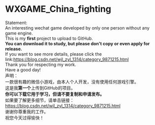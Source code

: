 # WXGAME_China_fighting
Statement:<br>
An interesting wechat game developed by only one person without any game engine.<br>
This is my <b>first</b> project to upload to GitHub. <br>
<b>You can download it to study, but please don't copy or even apply for release. </b><br>
If you want to see more details, please click the link:https://blog.csdn.net/wjl_zyl_1314/category_9871215.html <br>
Thank you for respecting my work. <br>
Have a good day!<br>
声明：<br>
一款很有趣的微信小游戏，由本人个人开发，没有使用任何游戏引擎。<br>
这是我<b>第一个</b>上传到GitHub的项目。<br>
<b>你可以下载它用于学习，但请不要复制和申请发布。</b><br>
如果要了解更多细节，请单击链接：https://blog.csdn.net/wjl_zyl_1314/category_9871215.html<br>
谢谢你尊重我的工作。<br>
祝您今天过得愉快！<br>

